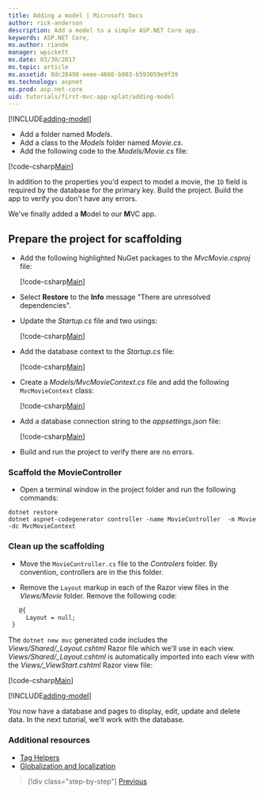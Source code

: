 ```yaml
---
title: Adding a model | Microsoft Docs
author: rick-anderson
description: Add a model to a simple ASP.NET Core app.
keywords: ASP.NET Core,
ms.author: riande
manager: wpickett
ms.date: 03/30/2017
ms.topic: article
ms.assetid: 8dc28498-eeee-4666-b903-b593059e9f39
ms.technology: aspnet
ms.prod: asp.net-core
uid: tutorials/first-mvc-app-xplat/adding-model
---
```

[!INCLUDE[adding-model](../../includes/mvc-intro/adding-model1.md)]

* Add a folder named *Models*.
* Add a class to the *Models* folder named *Movie.cs*.
* Add the following code to the *Models/Movie.cs* file:

[!code-csharp[Main](../../tutorials/first-mvc-app/start-mvc/sample/MvcMovie/Models/MovieNoEF.cs?name=snippet_1&highlight=7)]

In addition to the properties you'd expect to model a movie, the `ID` field is required by the database for the primary key. Build the project. Build the app to verify you don't have any errors.

We've finally added a **M**odel to our **M**VC app.

## Prepare the project for scaffolding

- Add the following highlighted NuGet packages to the *MvcMovie.csproj* file:

             
   [!code-csharp[Main](start-mvc/sample/MvcMovie/MvcMovie.csproj?highlight=5,15-)]

- Select **Restore** to the **Info** message "There are unresolved dependencies".
- Update the *Startup.cs* file and two usings:

   [!code-csharp[Main](start-mvc/sample/MvcMovie/Startup.cs?name=snippet1)]

- Add the database context to the *Startup.cs* file:

   [!code-csharp[Main](start-mvc/sample/MvcMovie/Startup.cs?name=snippet2&highlight=5-7)]

- Create a *Models/MvcMovieContext.cs* file and add the following `MvcMovieContext` class:

   [!code-csharp[Main](start-mvc/sample/MvcMovie/Models/MvcMovieContext.cs)]

- Add a database connection string to the *appsettings.json* file:

   [!code-csharp[Main](start-mvc/sample/MvcMovie/appsettings.json?highlight=7-)]

- Build and run the project to verify there are no errors.

### Scaffold the MovieController

- Open a terminal window in the project folder and run the following commands:

 ```console
 dotnet restore
 dotnet aspnet-codegenerator controller -name MovieController  -m Movie -dc MvcMovieContext
 ```

### Clean up the scaffolding

- Move the `MovieController.cs` file to the *Controlers* folder. By convention, controllers are in the this folder.

- Remove the `Layout` markup in each of the Razor view files in the *Views/Movie* folder. Remove the following  code:

 ```html
    @{
      Layout = null;
  }
 ```

   The `dotnet new mvc` generated code includes the *Views/Shared/_Layout.cshtml* Razor file which we'll use in each view. *Views/Shared/_Layout.cshtml* is automatically imported into each view with the *Views/_ViewStart.cshtml* Razor view file:

   [!code-csharp[Main](start-mvc/sample/MvcMovie/Views/_ViewStart.cshtml)]


[!INCLUDE[adding-model](../../includes/mvc-intro/adding-model3.md)]

You now have a database and pages to display, edit, update and delete data. In the next tutorial, we'll work with the database.

### Additional resources

* [Tag Helpers](xref:mvc/views/tag-helpers/intro)
* [Globalization and localization](xref:fundamentals/localization)

>[!div class="step-by-step"]
[Previous](adding-view.md)
<!--
[Next](working-with-sql.md)  
-->
